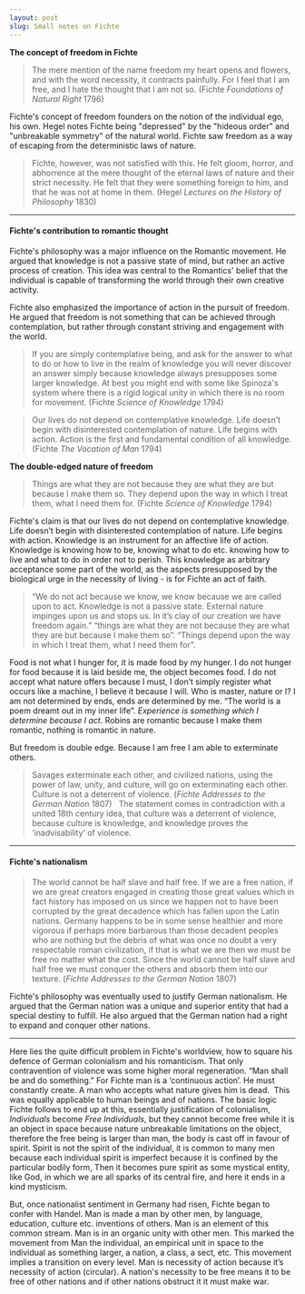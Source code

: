 ```yaml
---
layout: post
slug: Small notes on Fichte
---
```

**The concept of freedom in Fichte**
>The mere mention of the name freedom my heart opens and flowers, and with the word necessity, it contracts painfully. For I feel that I am free, and I hate the thought that I am not so.
>(Fichte _Foundations of Natural Right_ 1796)

Fichte's concept of freedom founders on the notion of the individual ego, his own. Hegel notes Fichte being "depressed" by the "hideous order" and "unbreakable symmetry" of the natural world. Fichte saw freedom as a way of escaping from the deterministic laws of nature.
>Fichte, however, was not satisfied with this. He felt gloom, horror, and abhorrence at the mere thought of the eternal laws of nature and their strict necessity. He felt that they were something foreign to him, and that he was not at home in them.
>(Hegel *Lectures on the History of Philosophy* 1830)
---

#### Fichte's contribution to romantic thought
Fichte's philosophy was a major influence on the Romantic movement. He argued that knowledge is not a passive state of mind, but rather an active process of creation. This idea was central to the Romantics' belief that the individual is capable of transforming the world through their own creative activity.

Fichte also emphasized the importance of action in the pursuit of freedom. He argued that freedom is not something that can be achieved through contemplation, but rather through constant striving and engagement with the world.
>If you are simply contemplative being, and ask for the answer to what to do or how to live in the realm of knowledge you will never discover an answer simply because knowledge always presupposes some larger knowledge. At best you might end with some like Spinoza's system where there is a rigid logical unity in which there is no room for movement.
(Fichte *Science of Knowledge* 1794)

>Our lives do not depend on contemplative knowledge. Life doesn’t begin with disinterested contemplation of nature. Life begins with action. Action is the first and fundamental condition of all knowledge.
(Fichte _The Vocation of Man_ 1794)

**The double-edged nature of freedom**
>Things are what they are not because they are what they are but because I make them so. They depend upon the way in which I treat them, what I need them for.
(Fichte _Science of Knowledge_ 1794)

Fichte's claim is that our lives do not depend on contemplative knowledge. Life doesn’t begin with disinterested contemplation of nature. Life begins with action. Knowledge is an instrument for an affective life of action. Knowledge is knowing how to be, knowing what to do etc. knowing how to live and what to do in order not to perish.
This knowledge as arbitrary acceptance some part of the world, as the aspects presupposed by the biological urge in the necessity of living - is for Fichte an act of faith.
>“We do not act because we know, we know because we are called upon to act. Knowledge is not a passive state. External nature impinges upon us and stops us. In it’s clay of our creation we have freedom again.”
>“things are what they are not because they are what they are but because I make them so”. “Things depend upon the way in which I treat them, what I need them for”. 

Food is not what I hunger for, it is made food by my hunger. I do not hunger for food because it is laid beside me, the object becomes food. I do not accept what nature offers because I must, I don’t simply register what occurs like a machine, I believe it because I will. Who is master, nature or I? I am not determined by ends, ends are determined by me. “The world is a poem dreamt out in my inner life”. *Experience is something which I determine because I act*. Robins are romantic because I make them romantic, nothing is romantic in nature. 

But freedom is double edge. Because I am free I am able to exterminate others. 
> Savages exterminate each other, and civilized nations, using the power of law, unity, and culture, will go on exterminating each other. Culture is not a deterrent of violence.
> (_Fichte Addresses to the German Nation_ 1807)
 
The statement comes in contradiction with a united 18th century idea, that culture was a deterrent of violence, because culture is knowledge, and knowledge proves the ‘inadvisability’ of violence.

---

#### Fichte's nationalism
>The world cannot be half slave and half free. If we are a free nation, if we are great creators engaged in creating those great values which in fact history has imposed on us since we happen not to have been corrupted by the great decadence which has fallen upon the Latin nations. Germany happens to be in some sense healthier and more vigorous if perhaps more barbarous than those decadent peoples who are nothing but the debris of what was once no doubt a very respectable roman civilization, if that is what we are then we must be free no matter what the cost. Since the world cannot be half slave and half free we must conquer the others and absorb them into our texture.
(_Fichte Addresses to the German Nation_ 1807)

Fichte's philosophy was eventually used to justify German nationalism. He argued that the German nation was a unique and superior entity that had a special destiny to fulfill. He also argued that the German nation had a right to expand and conquer other nations.

---

Here lies the quite difficult problem in Fichte's worldview, how to square his defence of German colonialism and his romanticism. That only contravention of violence was some higher moral regeneration. “Man shall be and do something.”
For Fichte man is a ‘continuous action’. He must constantly create. A man who accepts what nature gives him is dead.  This was equally applicable to human beings and of nations. The basic logic Fichte follows to end up at this, essentially justification of colonialism, *Individuals* become *Free Individuals*, but they cannot become free while it is an object in space because nature unbreakable limitations on the object, therefore the free being is larger than man, the body is cast off in favour of spirit. Spirit is not the spirit of the individual, it is common to many men because each individual spirit is imperfect because it is confined by the particular bodily form, Then it becomes pure spirit as some mystical entity, like God, in which we are all sparks of its central fire, and here it ends in a kind mysticism. 

But, once nationalist sentiment in Germany had risen, Fichte began to confer with Handel. Man is made a man by other men, by language, education, culture etc. inventions of others. Man is an element of this common stream. Man is in an organic unity with other men. This marked the movement from Man the individual, an empirical unit in space to the individual as something larger, a nation, a class, a sect, etc. This movement implies a transition on every level. Man is necessity of action because it’s necessity of action (circular). A nation's necessity to be free means it to be free of other nations and if other nations obstruct it it must make war.
